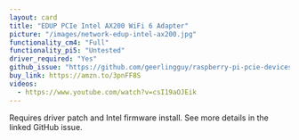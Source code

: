 ```yaml
---
layout: card
title: "EDUP PCIe Intel AX200 WiFi 6 Adapter"
picture: "/images/network-edup-intel-ax200.jpg"
functionality_cm4: "Full"
functionality_pi5: "Untested"
driver_required: "Yes"
github_issue: "https://github.com/geerlingguy/raspberry-pi-pcie-devices/issues/22"
buy_link: https://amzn.to/3pnFF8S
videos:
  - https://www.youtube.com/watch?v=csI19aOJEik
---
```

Requires driver patch and Intel firmware install. See more details in the linked GitHub issue.
